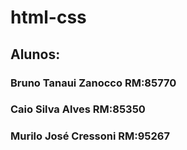# html-css
 
## Alunos:

### Bruno Tanaui Zanocco RM:85770
### Caio Silva Alves RM:85350
### Murilo José Cressoni RM:95267